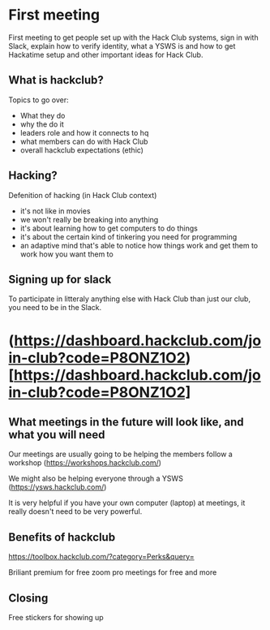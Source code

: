 # First meeting
First meeting to get people set up with the Hack Club systems, sign in with Slack, explain how to verify identity, what a YSWS is and how to get Hackatime setup and other important ideas for Hack Club.

## What is hackclub?
Topics to go over:
 - What they do
 - why the do it
 - leaders role and how it connects to hq
 - what members can do with Hack Club
 - overall hackclub expectations (ethic)

## Hacking?
Defenition of hacking (in Hack Club context)
 - it's not like in movies
 - we won't really be breaking into anything
 - it's about learning how to get computers to do things
 - it's about the certain kind of tinkering you need for programming
 - an adaptive mind that's able to notice how things work and get them to work how you want them to

## Signing up for slack
To participate in litteraly anything else with Hack Club than just our club, you need to be in the Slack.

# (https://dashboard.hackclub.com/join-club?code=P8ONZ1O2)[https://dashboard.hackclub.com/join-club?code=P8ONZ1O2]

## What meetings in the future will look like, and what you will need
Our meetings are usually going to be helping the members follow a workshop (https://workshops.hackclub.com/)

We might also be helping everyone through a YSWS (https://ysws.hackclub.com/)

It is very helpful if you have your own computer (laptop) at meetings, it really doesn't need to be very powerful.

## Benefits of hackclub
https://toolbox.hackclub.com/?category=Perks&query=

Briliant premium for free
zoom pro meetings for free
and more

## Closing
Free stickers for showing up
